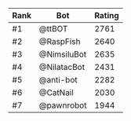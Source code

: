 Rank|Bot|Rating
---|---|---
#1|@ttBOT|2761
#2|@RaspFish|2640
#3|@NimsiluBot|2635
#4|@NilatacBot|2431
#5|@anti-bot|2282
#6|@CatNail|2030
#7|@pawnrobot|1944
